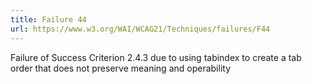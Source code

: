```yaml
---
title: Failure 44
url: https://www.w3.org/WAI/WCAG21/Techniques/failures/F44
---
```

Failure of Success Criterion 2.4.3 due to using tabindex to create a tab order that does not preserve meaning and operability
